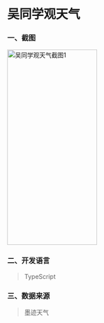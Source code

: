 # 吴同学观天气

### 一、截图
<img src="https://github.com/cnwutianhao/wxamp/assets/13990136/a02cca94-7295-4e30-9537-0082d8d6cd03" alt="吴同学观天气截图1" width="207" height="448">

### 二、开发语言
> TypeScript

### 三、数据来源
> 墨迹天气
